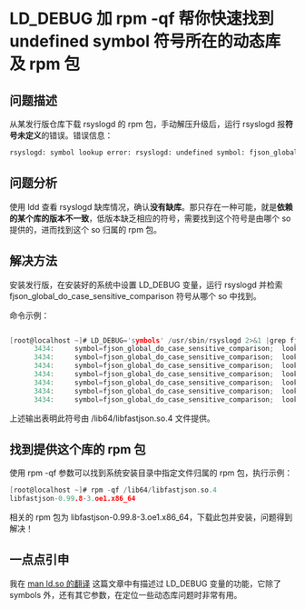 # LD_DEBUG 加 rpm -qf 帮你快速找到 undefined symbol 符号所在的动态库及 rpm 包
## 问题描述
从某发行版仓库下载 rsyslogd 的 rpm 包，手动解压升级后，运行 rsyslogd 报**符号未定义**的错误。错误信息：

```bash
rsyslogd: symbol lookup error: rsyslogd: undefined symbol: fjson_global_do_case_sensitive_comparison
```
## 问题分析
使用 ldd 查看 rsyslogd 缺库情况，确认**没有缺库**。那只存在一种可能，就是**依赖的某个库的版本不一致**，低版本缺乏相应的符号，需要找到这个符号是由哪个 so 提供的，进而找到这个 so 归属的 rpm 包。

## 解决方法
安装发行版，在安装好的系统中设置 LD_DEBUG 变量，运行 rsyslogd 并检索 fjson_global_do_case_sensitive_comparison 符号从哪个 so 中找到。

命令示例：
```c

[root@localhost ~]# LD_DEBUG='symbols' /usr/sbin/rsyslogd 2>&1 |grep fjson_global_do_case_sen
      3434:     symbol=fjson_global_do_case_sensitive_comparison;  lookup in file=/usr/sbin/rsyslogd [0]
      3434:     symbol=fjson_global_do_case_sensitive_comparison;  lookup in file=/lib64/libz.so.1 [0]
      3434:     symbol=fjson_global_do_case_sensitive_comparison;  lookup in file=/lib64/libpthread.so.0 [0]
      3434:     symbol=fjson_global_do_case_sensitive_comparison;  lookup in file=/lib64/libdl.so.2 [0]
      3434:     symbol=fjson_global_do_case_sensitive_comparison;  lookup in file=/lib64/librt.so.1 [0]
      3434:     symbol=fjson_global_do_case_sensitive_comparison;  lookup in file=/lib64/libestr.so.0 [0]
      3434:     symbol=fjson_global_do_case_sensitive_comparison;  lookup in file=/lib64/libfastjson.so.4 [0]
```
上述输出表明此符号由 /lib64/libfastjson.so.4 文件提供。

## 找到提供这个库的 rpm 包
使用 rpm -qf 参数可以找到系统安装目录中指定文件归属的 rpm 包，执行示例：

```c
[root@localhost ~]# rpm -qf /lib64/libfastjson.so.4
libfastjson-0.99.8-3.oe1.x86_64
```
相关的 rpm 包为 libfastjson-0.99.8-3.oe1.x86_64，下载此包并安装，问题得到解决！

## 一点点引申
我在 [man ld.so 的翻译](https://blog.csdn.net/Longyu_wlz/article/details/108511931) 这篇文章中有描述过 LD_DEBUG 变量的功能，它除了 symbols 外，还有其它参数，在定位一些动态库问题时非常有用。

